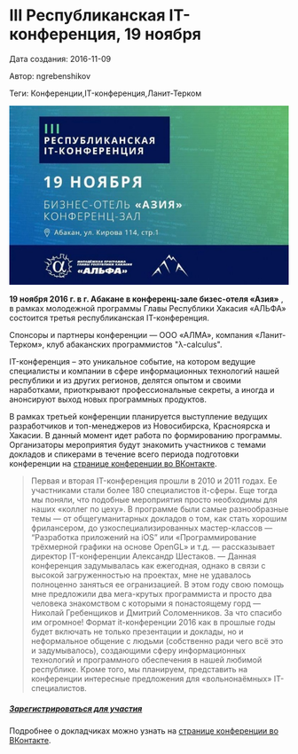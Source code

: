 # III Республиканская IT-конференция, 19 ноября

Дата создания: 2016-11-09

Автор: ngrebenshikov

Теги: Конференции,IT-конференция,Ланит-Терком

 ![](../images/d166dd8fb5.jpg)  
  
**19 ноября 2016 г. в г. Абакане в конференц-зале бизес-отеля «Азия»** , в рамках молодежной программы Главы Республики Хакасия «АЛЬФА» состоится третья республиканская IT-конференция.    
  
Спонсоры и партнеры конференции — ООО «АЛМА», компания «Ланит-Терком», клуб абаканских программистов "λ-calculus".  
  
IT-конференция – это уникальное событие, на котором ведущие специалисты и компании в сфере информационных технологий нашей республики и из других регионов, делятся опытом и своими наработками, приоткрывают профессиональные секреты, а иногда и анонсируют выход новых программных продуктов.  
  
В рамках третьей конференции планируется выступление ведущих разработчиков и топ-менеджеров из Новосибирска, Красноярска и Хакасии. В данный момент идет работа по формированию программы. Организаторы мероприятия будут знакомить участников с темами докладов и спикерами в течение всего периода подготовки конференции на [странице конференции во ВКонтакте](https://vk.com/event132439945).   
  

> Первая и вторая IT-конференция прошли в 2010 и 2011 годах. Ее участниками стали более 180 специалистов it-сферы. Еще тогда мы поняли, что подобные мероприятия просто необходимы для наших «коллег по цеху». В программе были самые разнообразные темы — от общегуманитарных докладов о том, как стать хорошим фрилансером, до узкоспециализированных мастер-классов — “Разработка приложений на iOS” или «Программирование трёхмерной графики на основе OpenGL» и т.д. — рассказывает директор IT-конференции Александр Шестаков. — Данная конференция задумывалась как ежегодная, однако в связи с высокой загруженностью на проектах, мне не удавалось полноценно заняться ее огранизацией. В этом году свою помощь мне предложили два мега-крутых программиста и просто два человека знакомством с которыми я понастоящему горд — Николай Гребенщиков и Дмитрий Соломенников. За что спасибо им огромное! Формат it-конференции 2016 как в прошлые годы будет включать не только презентации и доклады, но и неформальное общение с людьми (собственно ради чего всё это и задумывалось), создающими сферу информационных технологий и программного обеспечения в нашей любимой республике. Кроме того, мы планируем, представить на конференции интересные предложения для «вольнонаёмных» IT-специалистов.

  

##### [Зарегистрироваться для участия](https://docs.google.com/forms/d/e/1FAIpQLSeX3d5McTmKWmzhCnD_DFKVFdV7Yq5e02pjzOZGEv_gNh7sYA/viewform?c=0&w=1)
  
Подробнее о докладчиках можно узнать на [странице конференции во ВКонтакте](https://vk.com/event132439945).